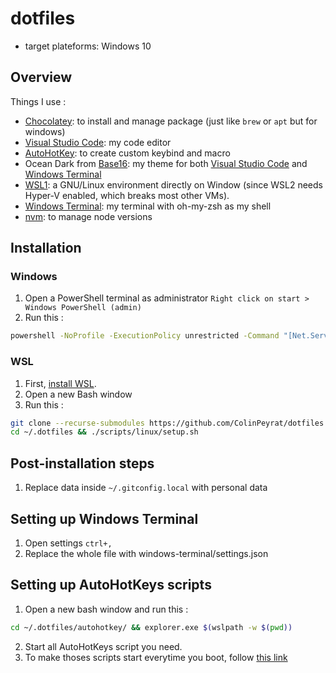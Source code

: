 # dotfiles

- target plateforms: Windows 10

## Overview

Things I use :

- [Chocolatey](https://chocolatey.org/): to install and manage package (just like `brew` or `apt` but for windows)
- [Visual Studio Code](https://github.com/microsoft/vscode): my code editor
- [AutoHotKey](https://www.autohotkey.com/): to create custom keybind and macro
- Ocean Dark from [Base16](http://chriskempson.com/projects/base16/): my theme for both [Visual Studio Code](https://marketplace.visualstudio.com/items?itemName=AndrsDC.base16-themes) and [Windows Terminal](https://github.com/jonasnordlund/base16-windows-terminal)
- [WSL1](https://docs.microsoft.com/fr-fr/windows/wsl/install-win10): a GNU/Linux environment directly on Window (since WSL2 needs Hyper-V enabled, which breaks most other VMs).
- [Windows Terminal](https://github.com/microsoft/terminal): my terminal with oh-my-zsh as my shell
- [nvm](https://github.com/nvm-sh/nvm): to manage node versions

## Installation

### Windows

1. Open a PowerShell terminal as administrator `Right click on start > Windows PowerShell (admin)`
2. Run this :

```bash
powershell -NoProfile -ExecutionPolicy unrestricted -Command "[Net.ServicePointManager]::SecurityProtocol = [Net.SecurityProtocolType]::Tls12; &([scriptblock]::Create((Invoke-WebRequest -UseBasicParsing 'https://raw.githubusercontent.com/ColinPeyrat/dotfiles/master/scripts/windows/setup.ps1')))"
```

### WSL

1. First, [install WSL](https://docs.microsoft.com/fr-fr/windows/wsl/install-win10).
2. Open a new Bash window
3. Run this :

```bash
git clone --recurse-submodules https://github.com/ColinPeyrat/dotfiles.git ~/.dotfiles
cd ~/.dotfiles && ./scripts/linux/setup.sh
```

## Post-installation steps

1. Replace data inside `~/.gitconfig.local` with personal data

## Setting up Windows Terminal

1. Open settings `ctrl+,`
2. Replace the whole file with windows-terminal/settings.json

## Setting up AutoHotKeys scripts

1. Open a new bash window and run this :

```bash
cd ~/.dotfiles/autohotkey/ && explorer.exe $(wslpath -w $(pwd))
```

2. Start all AutoHotKeys script you need.
3. To make thoses scripts start everytime you boot, follow [this link](https://www.autohotkey.com/docs/FAQ.htm#Startup)
